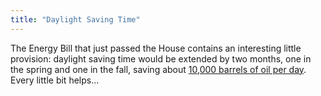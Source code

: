 ```yaml
---
title: "Daylight Saving Time"
---
```

The Energy Bill that just passed the House contains an interesting little
provision: daylight saving time would be extended by two months, one in the
spring and one in the fall, saving about [10,000 barrels of oil per
day](http://www.cnn.com/2005/POLITICS/04/07/daylight.saving.ap/). Every little
bit helps...

